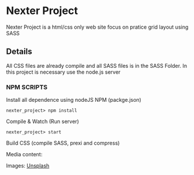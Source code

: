 
# Nexter Project

Nexter Project is a html/css only web site focus on pratice grid layout using SASS

## Details
All CSS files are already compile and all SASS files is in the SASS Folder.
In this project is necessary use the node.js server

### NPM SCRIPTS

Install all dependence using nodeJS NPM (packge.json)

```nexter_project> npm install```

Compile & Watch (Run server)

```nexter_project> start```

Build CSS (compile SASS, prexi and compress)

Media content:

Images: [Unsplash](http://unsplash.com/)
